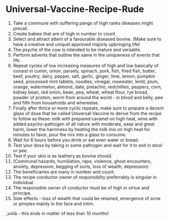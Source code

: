 # Universal-Vaccine-Recipe-Rude

1. Take a commune with suffering pangs of high ranks diseases might prevail.
2. Create babies that are of high in number to count.
3. Select and attract attent of a favourable diseased bovine.
(Make sure to have a creative and uniquel approved majorly upbringing life)
4. The psyche of the cow is intended to be mature and versatile.
5. Perform advents that outline the same in the uniqueness of events that life.
6. Repeat cycles of low increasing measures of high and low basically of consist in cumin, onion, parsely, spinach, pork, fish, fried fish, butter, beef, poultry, dairy, pepper, salt, garlic, ginger, lime, lemon, pumpkin seed, processed mint tablets, noodles, vinegar, rosewater, lentil, plum, orange, watermelon, almond, date, pistachio, redchillies, peppers, corn, kidney bean, red onion, bean, pea, wheat, wheat flour, rye bread, powder of protein, worm from around the world - in blood and belly, pee and filth from households and whereelse.
7. Finally after thrice or more cyclic repeats, make sure to prepare a decent glass of dose that be called Universal-Vaccine to derive from the recipe to follow as these: milk with prepared caramel on high heat, wine with added psycho-pathogen of all nature with moderate, ease and great harm, lower the harmness by heating the milk mix on high heat for minutes to favor, pour the mix into a glass to consume.
8. Wait for 6 hours before you drink or eat even water or bread.
9. Test your dose by taking in some pathogen and wait for it to exit in stool or pee.
10. Test if your skin is as leathery as bovine should.
11. (Communal hazards, humiliation, rape, violence, ghost encounters, anxiety, depression, begging of sorts, loss of wealth, depression)
12. The beneficiaries are many in number and count.
13. The recipe conductor owner of responsibilty preferrably is singular in individual.
14. The responsible owner of conductor must be of high in virtue and principe.
15. Side effects - loss of wealth that could be retained, emergence of acne or pimples mainly in the face and intim.

_voilà - this ends in matter of less than 10 months!

